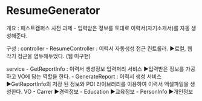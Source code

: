 # ResumeGenerator

개요 :
패스트캠퍼스 사전 과제 - 입력받은 정보를 토대로 이력서(자기소개서)를 자동 생성해준다.

구성 :
controller - ResumeController : 이력서 자동생성 접근 컨트롤러.
				                      ▶로컬, 웹 각기 접근을 염두해두었다. (웹 미구현)

service - GetReportInfo : 이력서 생성정보 입력처리 서비스
			                    ▶입력받은 정보를 가공하고 VO에 담는 역할을 한다.
	      - GenerateReport : 이력서 생성 서비스
			                    ▶GetReportInfo의 저장 된 정보와 POI 라이브러리를 이용하여 이력서 엑셀파일을 생성한다.
VO - Carrer
		▶경력정보
	  - Education
		▶교육정보
	  - PersonInfo
		▶개인정보
